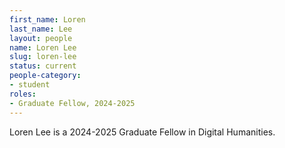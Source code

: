 ```yaml
---
first_name: Loren
last_name: Lee
layout: people
name: Loren Lee
slug: loren-lee
status: current
people-category:
- student
roles:
- Graduate Fellow, 2024-2025 
---
```

Loren Lee is a 2024-2025 Graduate Fellow in Digital Humanities.
